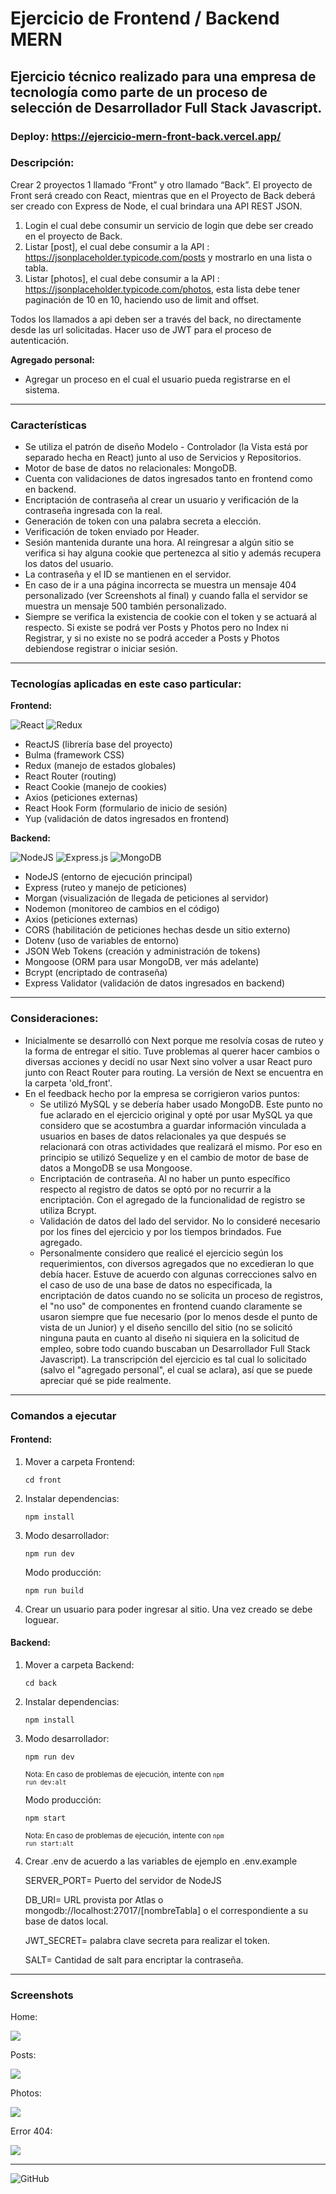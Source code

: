 # Ejercicio de Frontend / Backend MERN

## Ejercicio técnico realizado para una empresa de tecnología como parte de un proceso de selección de Desarrollador Full Stack Javascript.

### Deploy: https://ejercicio-mern-front-back.vercel.app/

### Descripción:

Crear 2 proyectos 1 llamado “Front” y otro llamado “Back”. El proyecto de Front será creado con React, mientras que en el Proyecto de Back deberá ser creado con Express de Node, el cual brindara una API REST JSON.

1. Login el cual debe consumir un servicio de login que debe ser creado en el proyecto de Back.
2. Listar [post], el cual debe consumir a la API : https://jsonplaceholder.typicode.com/posts y mostrarlo en una lista o tabla.
3. Listar [photos], el cual debe consumir a la API : https://jsonplaceholder.typicode.com/photos, esta lista debe tener paginación de 10 en 10, haciendo uso de limit and offset.

Todos los llamados a api deben ser a través del back, no directamente desde las url solicitadas. Hacer uso de JWT para el proceso de autenticación.

<b>Agregado personal:</b>

-   Agregar un proceso en el cual el usuario pueda registrarse en el sistema.

<hr>

### Características

-   Se utiliza el patrón de diseño Modelo - Controlador (la Vista está por separado hecha en React) junto al uso de Servicios y Repositorios.
-   Motor de base de datos no relacionales: MongoDB.
-   Cuenta con validaciones de datos ingresados tanto en frontend como en backend.
-   Encriptación de contraseña al crear un usuario y verificación de la contraseña ingresada con la real.
-   Generación de token con una palabra secreta a elección.
-   Verificación de token enviado por Header.
-   Sesión mantenida durante una hora. Al reingresar a algún sitio se verifica si hay alguna cookie que pertenezca al sitio y además recupera los datos del usuario.
-   La contraseña y el ID se mantienen en el servidor.
-   En caso de ir a una página incorrecta se muestra un mensaje 404 personalizado (ver Screenshots al final) y cuando falla el servidor se muestra un mensaje 500 también personalizado.
-   Siempre se verifica la existencia de cookie con el token y se actuará al respecto. Si existe se podrá ver Posts y Photos pero no Index ni Registrar, y si no existe no se podrá acceder a Posts y Photos debiendose registrar o iniciar sesión.

<hr>

### Tecnologías aplicadas en este caso particular:

<b>Frontend:</b>

<div>
    <img alt="React" src="https://img.shields.io/badge/react-%2320232a.svg?style=for-the-badge&logo=react&logoColor=%2361DAFB"/>
    <img alt="Redux" src="https://img.shields.io/badge/redux-%23593d88.svg?style=for-the-badge&logo=redux&logoColor=white"/>
</div>

-   ReactJS (librería base del proyecto)
-   Bulma (framework CSS)
-   Redux (manejo de estados globales)
-   React Router (routing)
-   React Cookie (manejo de cookies)
-   Axios (peticiones externas)
-   React Hook Form (formulario de inicio de sesión)
-   Yup (validación de datos ingresados en frontend)

<b>Backend:</b>

<div>
    <img alt="NodeJS" src="https://img.shields.io/badge/node.js-%2343853D.svg?style=for-the-badge&logo=node-dot-js&logoColor=white"/>
    <img alt="Express.js" src="https://img.shields.io/badge/express.js-%23404d59.svg?style=for-the-badge&logo=express&logoColor=%2361DAFB"/>
    <img alt="MongoDB" src ="https://img.shields.io/badge/MongoDB-%234ea94b.svg?style=for-the-badge&logo=mongodb&logoColor=white"/>
</div>

-   NodeJS (entorno de ejecución principal)
-   Express (ruteo y manejo de peticiones)
-   Morgan (visualización de llegada de peticiones al servidor)
-   Nodemon (monitoreo de cambios en el código)
-   Axios (peticiones externas)
-   CORS (habilitación de peticiones hechas desde un sitio externo)
-   Dotenv (uso de variables de entorno)
-   JSON Web Tokens (creación y administración de tokens)
-   Mongoose (ORM para usar MongoDB, ver más adelante)
-   Bcrypt (encriptado de contraseña)
-   Express Validator (validación de datos ingresados en backend)

<hr>

### Consideraciones:

-   Inicialmente se desarrolló con Next porque me resolvía cosas de ruteo y la forma de entregar el sitio. Tuve problemas al querer hacer cambios o diversas acciones y decidí no usar Next sino volver a usar React puro junto con React Router para routing. La versión de Next se encuentra en la carpeta 'old_front'.
-   En el feedback hecho por la empresa se corrigieron varios puntos:
    -   Se utilizó MySQL y se debería haber usado MongoDB. Este punto no fue aclarado en el ejercicio original y opté por usar MySQL ya que considero que se acostumbra a guardar información vinculada a usuarios en bases de datos relacionales ya que después se relacionará con otras actividades que realizará el mismo. Por eso en principio se utilizó Sequelize y en el cambio de motor de base de datos a MongoDB se usa Mongoose.
    -   Encriptación de contraseña. Al no haber un punto específico respecto al registro de datos se optó por no recurrir a la encriptación. Con el agregado de la funcionalidad de registro se utiliza Bcrypt.
    -   Validación de datos del lado del servidor. No lo consideré necesario por los fines del ejercicio y por los tiempos brindados. Fue agregado.
    -   Personalmente considero que realicé el ejercicio según los requerimientos, con diversos agregados que no excedieran lo que debía hacer. Estuve de acuerdo con algunas correcciones salvo en el caso de uso de una base de datos no especificada, la encriptación de datos cuando no se solicita un proceso de registros, el "no uso" de componentes en frontend cuando claramente se usaron siempre que fue necesario (por lo menos desde el punto de vista de un Junior) y el diseño sencillo del sitio (no se solicitó ninguna pauta en cuanto al diseño ni siquiera en la solicitud de empleo, sobre todo cuando buscaban un Desarrollador Full Stack Javascript). La transcripción del ejercicio es tal cual lo solicitado (salvo el "agregado personal", el cual se aclara), así que se puede apreciar qué se pide realmente.

<hr>

### Comandos a ejecutar

#### Frontend:

1. Mover a carpeta Frontend:

    <code>cd front</code>

2. Instalar dependencias:

    <code>npm install</code>

3. Modo desarrollador:

    <code>npm run dev</code>

    Modo producción:

    <code>npm run build</code>

4. Crear un usuario para poder ingresar al sitio. Una vez creado se debe loguear.

#### Backend:

1. Mover a carpeta Backend:

    <code>cd back</code>

2. Instalar dependencias:

    <code>npm install</code>

3. Modo desarrollador:

    <code>npm run dev</code>

    <small>Nota: En caso de problemas de ejecución, intente con <code>npm run dev:alt</code></small>

    Modo producción:

    <code>npm start</code>

    <small>Nota: En caso de problemas de ejecución, intente con <code>npm run start:alt</code></small>

4. Crear .env de acuerdo a las variables de ejemplo en .env.example

    SERVER_PORT= Puerto del servidor de NodeJS

    DB_URI= URL provista por Atlas o mongodb://localhost:27017/[nombreTabla] o el correspondiente a su base de datos local.

    JWT_SECRET= palabra clave secreta para realizar el token.

    SALT= Cantidad de salt para encriptar la contraseña.

<hr>

### Screenshots

Home:

<img src='./screenshots/home.png' />

Posts:

<img src='./screenshots/posts.png' />

Photos:

<img src='./screenshots/photos.png' />

Error 404:

<img src='./screenshots/404.png' />

<hr>

![GitHub](https://img.shields.io/github/license/matiasal55/ejercicio-front-back?style=for-the-badge)

